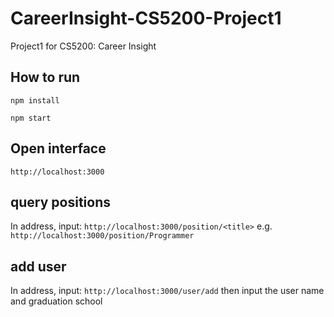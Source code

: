 # CareerInsight-CS5200-Project1
Project1 for CS5200: Career Insight
## How to run
`npm install`

`npm start`

## Open interface
`http://localhost:3000`

## query positions
In address, input: `http://localhost:3000/position/<title>`
e.g. `http://localhost:3000/position/Programmer`

## add user
In address, input: `http://localhost:3000/user/add`
then input the user name and graduation school
